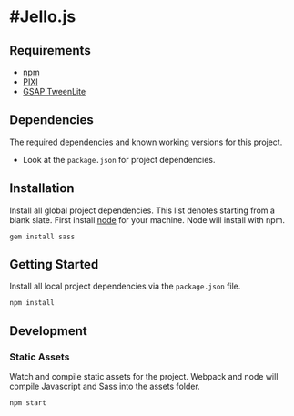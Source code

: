 #Jello.js
===========================

## Requirements
* [npm](https://www.npmjs.com/)
* [PIXI](http://www.pixijs.com/)
* [GSAP TweenLite](http://greensock.com/tweenlite)

## Dependencies
The required dependencies and known working versions for this project.

* Look at the `package.json` for project dependencies.


## Installation

Install all global project dependencies. This list denotes starting from a blank slate. First install [node](http://nodejs.org/download/) for your machine. Node will install with npm.

```
gem install sass
```


## Getting Started
Install all local project dependencies via the `package.json` file.

```
npm install
```


## Development

### Static Assets
Watch and compile static assets for the project. Webpack and node will compile Javascript and Sass into the assets folder.

```
npm start
```

